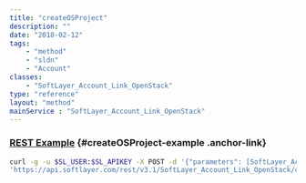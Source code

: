 ```yaml
---
title: "createOSProject"
description: ""
date: "2018-02-12"
tags:
    - "method"
    - "sldn"
    - "Account"
classes:
    - "SoftLayer_Account_Link_OpenStack"
type: "reference"
layout: "method"
mainService : "SoftLayer_Account_Link_OpenStack"
---
```


### [REST Example](#createOSProject-example) <a href="/article/rest/"><i class="fas fa-question"></i></a> {#createOSProject-example .anchor-link} 
```bash
curl -g -u $SL_USER:$SL_APIKEY -X POST -d '{"parameters": [SoftLayer_Account_Link_OpenStack_LinkRequest]}' \
'https://api.softlayer.com/rest/v3.1/SoftLayer_Account_Link_OpenStack/createOSProject'
```
